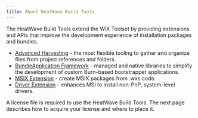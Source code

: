 ```yaml
---
title: About HeatWave Build Tools
---
```


The HeatWave Build Tools extend the WiX Toolset by providing extensions and APIs that improve the development experience of installation packages and bundles.

* [Advanced Harvesting](harvesting/) - the most flexible tooling to gather and organize files from project references and folders.
* [BundleApplication Framework]() - managed and native libraries to simplify the development of custom Burn-based bootstrapper applications.
* [MSIX Extension](msix/) - create MSIX packages from .wxs code.
* [Driver Extension](driver/) - enhances MSI to install non-PnP, system-level drivers.

A license file is required to use the HeatWave Build Tools. The next page describes how to acquire your license and where to place it.
